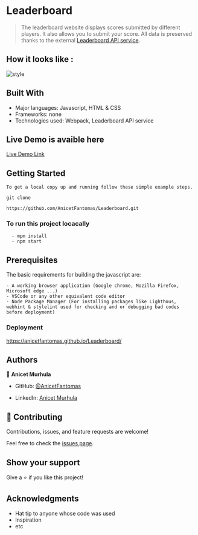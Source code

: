 # Leaderboard

> The leaderboard website displays scores submitted by different players. It also allows you to submit your score. All data is preserved thanks to the external [Leaderboard API service](https://www.notion.so/microverse/Leaderboard-API-service-24c0c3c116974ac49488d4eb0267ade3).

## How it looks like :

![style](https://user-images.githubusercontent.com/94958024/163553708-34076e8b-427d-4d9b-899c-079bf2acef4b.png)



## Built With

- Major languages: Javascript, HTML & CSS
- Frameworks: none
- Technologies used: Webpack, Leaderboard API service

## Live Demo is avaible here

[Live Demo Link](https://anicetfantomas.github.io/Leaderboard/)


## Getting Started

```
To get a local copy up and running follow these simple example steps.

git clone 

https://github.com/AnicetFantomas/Leaderboard.git

```
### To run this project locacally
```
  - mpm install
  - npm start
```

## Prerequisites

The basic requirements for building the javascript are:
```
- A working browser application (Google chrome, Mozilla Firefox, Microsoft edge ...)
- VSCode or any other equivalent code editor
- Node Package Manager (For installing packages like Lighthous, webhint & stylelint used for checking and or debugging bad codes before deployment)
```

### Deployment

https://anicetfantomas.github.io/Leaderboard/

## Authors

👤 **Anicet Murhula**

- GitHub: [@AnicetFantomas](https://github.com/AnicetFantomas)

- LinkedIn: [Anicet Murhula](https://www.linkedin.com/in/anicet-murhula-13a1b0220/)


## 🤝 Contributing

Contributions, issues, and feature requests are welcome!

Feel free to check the [issues page](../../issues/).

## Show your support

Give a ⭐️ if you like this project!

## Acknowledgments

- Hat tip to anyone whose code was used
- Inspiration
- etc
